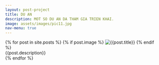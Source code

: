 ```yaml
---
layout: post-project
title: DU AN
description: MOT SO DU AN DA THAM GIA TRIEN KHAI.
image: assets/images/pic11.jpg
nav-menu: true
---
```

<section id="photos">
    {% for post in site.posts %}
		{% if post.image %}
		  <img src="{{site.baseurl}}/assets/images/thumbs/{{ post.title }}/{{ post.image }}" alt="{{post.title}}">		  
		{% endif %}
		<div class="container">
			<!-- <h4>{{post.title}}</h4> -->
			{{post.description}}
		</div>   
   {% endfor %}
</div>

<script src="{{site.baseurl}}/js/photo-grid.js"></script>